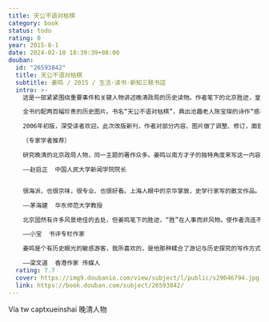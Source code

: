 ```yaml
---
title: 天公不语对枯棋
category: book
status: todo
rating: 0
year: 2015-8-1
date: 2024-02-10 18:39:39+08:00
douban:
  id: "26593842"
  title: 天公不语对枯棋
  subtitle: 姜鸣 / 2015 / 生活·读书·新知三联书店
  intro: >-
    这是一部紧紧围绕重要事件和关键人物讲述晚清政局的历史读物。作者笔下的北京胜迹，皇宫御苑、王府宅邸、街头巷尾，都曾经是风华绝代的历史亡灵活动的舞台。作者用极富感染力的细节叙述，再现了慈禧太后、光绪皇帝与李鸿章等亲王重臣、康梁等维新人士在历史关头的艰难抉择和复杂多变的内心世界，为那个时代勾勒出鲜活的形象，不止是消闲破闷的京华掌故，更浸透着史学行家的功夫，发旧思而生新意。

    全书约配两百幅珍贵的历史图片。书名“天公不语对枯棋”，典出沧趣老人陈宝琛的诗作“感春四首”，是诗人对甲午战争失败后国事危机的浓缩概括，作者移作本书书名，因为书中描写的诸多事件，正是发生在那个艰难的年代。

    2006年初版，深受读者欢迎。此次改版新刊，作者对部分内容、图片做了调整、修订，面貌一新。

    〔专家学者推荐〕

    研究晚清的北京政局人物，同一主题的著作众多。姜鸣以南方才子的独特角度来写这一内容，通过老北京丰富的人与事物细节，为那个时代勾勒出鲜活的形象，别有新意，读来引人入胜。

    ——赵启正  中国人民大学新闻学院院长


    很海派，也很京味，很专业、也很好看。上海人眼中的京华掌故，史学行家写的散文作品。发旧思而生新意。

    ——茅海建  华东师范大学教授

    北京固然有许多风景绝佳的去处，但姜鸣笔下的胜迹，“胜”在人事而非风物。使作者流连不去的，是在北京扬名养名，曾经风华绝代的历史亡灵。书中涉及的人物事件相当复杂，也相当有趣，作者有很会讲故事，各种依稀风闻或闻所未闻的掌故由他娓娓道来，读起来很舒服。不过，这部书的好处不止是消闲破闷，有些篇什作者是花了很大工夫写就的，文章也做得很有锋芒。

    ——小宝  书评专栏作家

    姜鸣是个有历史眼光的敏感游客，我所喜欢的，是他那种糅合了游记与历史探究的写作方式。有了历史沉淀下来的分量，最不显眼的地方顿时也显现出非凡的意义。

    ——梁文道  香港作家 传媒人
  rating: 7.7
  cover: https://img9.doubanio.com/view/subject/l/public/s29646794.jpg
  link: https://book.douban.com/subject/26593842/
---
```


Via tw captxueinshai 晚清人物
